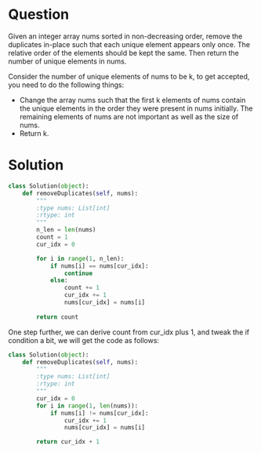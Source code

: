 # Question
Given an integer array nums sorted in non-decreasing order, remove the duplicates in-place such that each unique element appears only once. The relative order of the elements should be kept the same. Then return the number of unique elements in nums.

Consider the number of unique elements of nums to be k, to get accepted, you need to do the following things:

* Change the array nums such that the first k elements of nums contain the unique elements in the order they were present in nums initially. The remaining elements of nums are not important as well as the size of nums.
* Return k.

# Solution
```python
class Solution(object):
    def removeDuplicates(self, nums):
        """
        :type nums: List[int]
        :rtype: int
        """
        n_len = len(nums)
        count = 1
        cur_idx = 0

        for i in range(1, n_len):
            if nums[i] == nums[cur_idx]:
                continue
            else:
                count += 1
                cur_idx += 1
                nums[cur_idx] = nums[i]
        
        return count
```

One step further, we can derive count from cur_idx plus 1, and tweak the if condition a bit, we will get the code as follows:

```python
class Solution(object):
    def removeDuplicates(self, nums):
        """
        :type nums: List[int]
        :rtype: int
        """
        cur_idx = 0
        for i in range(1, len(nums)):
            if nums[i] != nums[cur_idx]:
                cur_idx += 1
                nums[cur_idx] = nums[i]

        return cur_idx + 1
```
